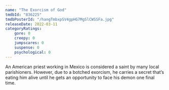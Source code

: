 ```yaml
---
name: "The Exorcism of God"
tmdbId: "836225"
tmdbPosterId: "/hangTmbxpSV4gpHG7MgSlCWSSFa.jpg"
releaseDate: 2022-03-11
categoryRatings:
    gore: 0
    creepy: 0
    jumpscares: 0
    suspense: 0
    psychological: 0
---
```

An American priest working in Mexico is considered a saint by many local parishioners. However, due to a botched exorcism, he carries a secret that’s eating him alive until he gets an opportunity to face his demon one final time.
